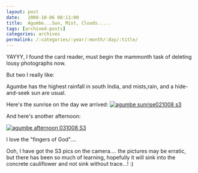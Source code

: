 ```yaml
---
layout: post
date:	2008-10-06 08:11:00
title:  Agumbe...Sun, Mist, Clouds.....
tags: [archived-posts]
categories: archives
permalink: /:categories/:year/:month/:day/:title/
---
```

YAYYY, I found the card reader, must begin the mammonth task of deleting lousy photographs now.

But two I really like:


Agumbe has the highest rainfall in south India, and mists,rain, and a hide-and-seek sun are usual.


Here's the sunrise on the day we arrived:
<a href="http://s297.photobucket.com/albums/mm205/depontis/?action=view&current=IMG_0374.jpg" target="_blank"><img src="http://i297.photobucket.com/albums/mm205/depontis/IMG_0374.jpg" border="0" alt="agumbe sunrise021008 s3"></a>

And here's another afternoon:



<a href="http://s297.photobucket.com/albums/mm205/depontis/?action=view&current=IMG_0619.jpg" target="_blank"><img src="http://i297.photobucket.com/albums/mm205/depontis/IMG_0619.jpg" border="0" alt="agumbe afternoon 031008 S3"></a>


I love the "fingers of God"....


Ooh, I have got the S3 pics on the camera.... the pictures may be erratic, but there has been so much of learning, hopefully it will sink into the concrete cauliflower and not sink without trace...! :)
